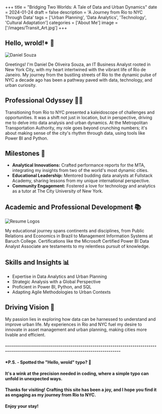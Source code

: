 +++
title = "Bridging Two Worlds: A Tale of Data and Urban Dynamics"
date = 2024-01-24
draft = false
description = 'A Journey from Rio to NYC Through Data'
tags = ['Urban Planning', 'Data Analytics', 'Technology', 'Cultural Adaptation']
categories = ['About Me']
image = ['/images/Transit_Art.jpg'] 
+++

## Hello, wrold!* 👋
![Daniel Souza](/transitanalytics/images/Daniel_Souza.jpg)

Greetings! I'm Daniel De Oliveira Souza, an IT Business Analyst rooted in New York City, with my heart intertwined with the vibrant life of Rio de Janeiro. My journey from the bustling streets of Rio to the dynamic pulse of NYC a decade ago has been a pathway paved with data, technology, and urban curiosity.

## Professional Odyssey 🧑‍💼
Transitioning from Rio to NYC presented a kaleidoscope of challenges and opportunities. It was a shift not just in location, but in perspective, driving me to delve into data analysis and urban dynamics. At the Metropolitan Transportation Authority, my role goes beyond crunching numbers; it's about making sense of the city's rhythm through data, using tools like Power BI and Python.


## Milestones 🏁
- **Analytical Innovations:** Crafted performance reports for the MTA, integrating my insights from two of the world's most dynamic cities.
- **Educational Leadership:** Mentored budding data analysts at Fullstack Academy, sharing lessons from my unique international perspective.
- **Community Engagement:** Fostered a love for technology and analytics as a tutor at The City University of New York.

## Academic and Professional Development 📚
![Resume Logos](/transitanalytics/images/Resume_Logos.jpg)

My educational journey spans continents and disciplines, from Public Relations and Economics in Brazil to Management Information Systems at Baruch College. Certifications like the Microsoft Certified Power BI Data Analyst Associate are testaments to my relentless pursuit of knowledge.

## Skills and Insights 📊
- Expertise in Data Analytics and Urban Planning
- Strategic Analysis with a Global Perspective
- Proficient in Power BI, Python, and SQL
- Adapting Agile Methodologies to Urban Contexts

## Driving Vision 🔦
My passion lies in exploring how data can be harnessed to understand and improve urban life. My experiences in Rio and NYC fuel my desire to innovate in asset management and urban planning, making cities more livable and efficient.

#### --------------------------------------------------------------------------------------------------------------------------------------
#### *P.S. - Spotted the "Hello, wrold" typo? 👀 
#### It's a wink at the precision needed in coding, where a simple typo can unfold in unexpected ways. 
#### Thanks for visiting! Crafting this site has been a joy, and I hope you find it as engaging as my journey from Rio to NYC. 
#### Enjoy your stay!